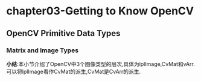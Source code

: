 # chapter03-Getting to Know OpenCV

## OpenCV Primitive Data Types

### Matrix and Image Types

**小结**:本小节介绍了OpenCV中3个图像类型的层次,具体为lplImage,CvMat和vArr.可以将lplImage看作CvMat的派生,CvMat是CvArr的派生.






